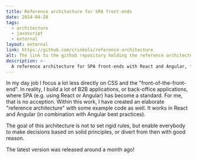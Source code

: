 ```yaml
---
title: Reference architecture for SPA front-ends
date: 2024-04-28
tags:
  - architecture
  - javascript
  - external
layout: external
link: https://github.com/crinkels/reference-architecture
alt: The link to the github repository holding the reference architecte
description: >-
  A reference architecture for SPA front-ends with React and Angular, focused on principles instead of rules.
---
```


In my day job I focus a lot less directly on CSS and the "front-of-the-front-end". In reality, I build a lot of B2B applications, or back-office applications, where SPA (e.g. using React or Angular) has become a standard. For me, that is no acception. Within this work, I have created an elaborate "reference architecture" with some example code as well. It works in React and Angular (in combination with Angular best practices).

The goal of this architecture is not to set rigid rules, but enable everybody to make decisions based on solid principles, or divert from then with good reason.

The latest version was released around a month ago!
